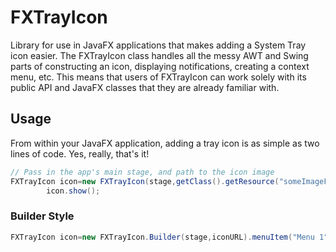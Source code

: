 # FXTrayIcon

Library for use in JavaFX applications that makes adding a System Tray icon easier.
The FXTrayIcon class handles all the messy AWT and Swing parts of constructing an icon,
displaying notifications, creating a context menu, etc. This means that users of FXTrayIcon can
work solely with its public API and JavaFX classes that they are already familiar with.

## Usage

From within your JavaFX application, adding a tray icon is as simple as two lines of code.
Yes, really, that's it!

```java
// Pass in the app's main stage, and path to the icon image
FXTrayIcon icon=new FXTrayIcon(stage,getClass().getResource("someImageFile.png"));
        icon.show();
```

### Builder Style

```java
FXTrayIcon icon=new FXTrayIcon.Builder(stage,iconURL).menuItem("Menu 1",e->myMethod()).addExitItem().show().build();
```